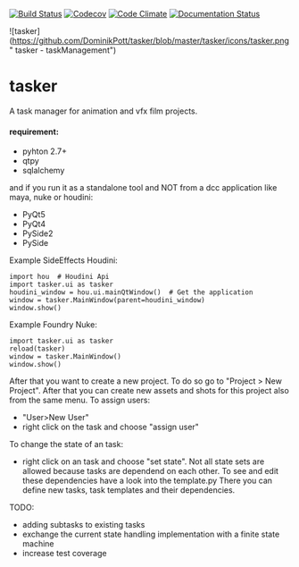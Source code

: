 [![Build Status](https://travis-ci.org/DominikPott/tasker.svg?branch=master)](https://travis-ci.org/DominikPott/tasker)
[![Codecov](https://codecov.io/github/DominikPott/tasker/coverage.svg?branch=master)](https://codecov.io/github/DominikPott/tasker?branch=master)
[![Code Climate](https://codeclimate.com/github/DominikPott/tasker/badges/gpa.svg)](https://codeclimate.com/github/DominikPott/tasker)
[![Documentation Status](https://readthedocs.org/projects/tasker/badge/?version=latest)](http://tasker.readthedocs.io/en/latest/?badge=latest)

![tasker](https://github.com/DominikPott/tasker/blob/master/tasker/icons/tasker.png" tasker - taskManagement")

# tasker
A task manager for animation and vfx film projects.

[wiki]:http://tasker.readthedocs.io/en/latest


#### requirement:
- pyhton 2.7+
- qtpy
- sqlalchemy


and if you run it as a standalone tool and NOT from a dcc application like maya, nuke or houdini:
- PyQt5
- PyQt4
- PySide2
- PySide


Example SideEffects Houdini:

    import hou  # Houdini Api
    import tasker.ui as tasker
    houdini_window = hou.ui.mainQtWindow()  # Get the application
    window = tasker.MainWindow(parent=houdini_window)
    window.show()

Example Foundry Nuke:

    import tasker.ui as tasker
    reload(tasker)
    window = tasker.MainWindow()
    window.show()



After that you want to create a new project. To do so go to "Project > New Project".
After that you can create new assets and shots for this project also from the same menu.
To assign users:
- "User>New User"
- right click on the task and choose "assign user"

To change the state of an task:
- right click on an task and choose "set state".
Not all state sets are allowed because tasks are dependend on each other. To see and edit these dependencies
have a look into the template.py There you can define new tasks, task templates and their dependencies.




TODO:
- adding subtasks to existing tasks
- exchange the current state handling implementation with a finite state machine
- increase test coverage
